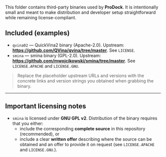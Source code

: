 This folder contains third-party binaries used by **ProDock**. It is intentionally small and meant to make distribution and developer setup straightforward while remaining license-compliant.

## Included (examples)
- `qvina02` — QuickVina2 binary (Apache-2.0). Upstream: **https://github.com/QVina/qvina/tree/master**. See `LICENSE`.
- `smina` — smina binary (GPL-2.0). Upstream: **https://github.com/mwojcikowski/smina/tree/master**. See `LICENSE.APACHE` and `LICENSE.GNU`.

> Replace the placeholder upstream URLs and versions with the concrete links and version strings you obtained when grabbing the binary.

---

## Important licensing notes
- `smina` is licensed under **GNU GPL v2**. Distribution of the binary requires that you either:
  - include the corresponding **complete source** in this repository (recommended), or
  - include a clear **written offer** describing where the source can be obtained and an offer to provide it on request (see `LICENSE.APACHE` and `LICENSE.GNU`.).